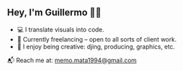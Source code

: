 ## Hey, I'm Guillermo 👊🏽

- 💻 I translate visuals into code.
- 🎯 Currently freelancing – open to all sorts of client work.
- 🎨 I enjoy being creative: djing, producing, graphics, etc.

📬 Reach me at: memo.mata1994@gmail.com
